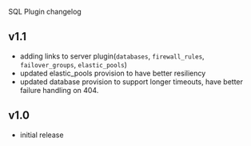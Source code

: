 SQL Plugin changelog

v1.1
-----
- adding links to server plugin(`databases`, `firewall_rules`, `failover_groups`, `elastic_pools`)
- updated elastic_pools provision to have better resiliency
- updated database provision to support longer timeouts, have better failure handling on 404. 

v1.0
-----
- initial release
